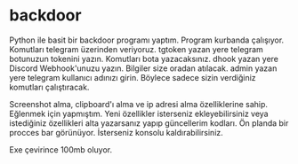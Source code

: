 # backdoor

Python ile basit bir backdoor programı yaptım. Program kurbanda çalışıyor. Komutları telegram üzerinden veriyoruz. 
tgtoken yazan yere telegram botunuzun tokenini yazın. Komutları bota yazacaksınız. 
dhook yazan yere Discord Webhook'unuzu yazın. Bilgiler size oradan atılacak.
admin yazan yere telegram kullanıcı adınızı girin. Böylece sadece sizin verdiğiniz komutları çalıştıracak.

Screenshot alma, clipboard'ı alma ve ip adresi alma özelliklerine sahip. Eğlenmek için yapmıştım.
Yeni özellikler isterseniz ekleyebilirsiniz veya istediğiniz özellikleri alta yazarsanız yapıp güncellerim kodları.
Ön planda bir procces bar görünüyor. İsterseniz konsolu kaldırabilirsiniz.


Exe çevirince 100mb oluyor.
